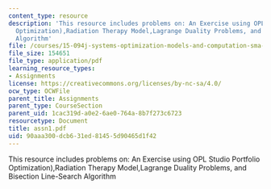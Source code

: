 ```yaml
---
content_type: resource
description: 'This resource includes problems on: An Exercise using OPL Studio Portfolio
  Optimization),Radiation Therapy Model,Lagrange Duality Problems, and Bisection Line-Search
  Algorithm'
file: /courses/15-094j-systems-optimization-models-and-computation-sma-5223-spring-2004/90aaa300dcb631ed81455d90465d1f42_assn1.pdf
file_size: 154651
file_type: application/pdf
learning_resource_types:
- Assignments
license: https://creativecommons.org/licenses/by-nc-sa/4.0/
ocw_type: OCWFile
parent_title: Assignments
parent_type: CourseSection
parent_uid: 1cac319d-a0e2-6ae0-764a-8b7f273c6723
resourcetype: Document
title: assn1.pdf
uid: 90aaa300-dcb6-31ed-8145-5d90465d1f42
---
```

This resource includes problems on: An Exercise using OPL Studio Portfolio Optimization),Radiation Therapy Model,Lagrange Duality Problems, and Bisection Line-Search Algorithm